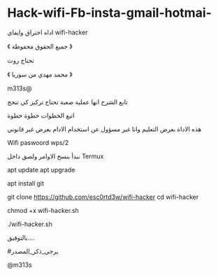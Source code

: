 # Hack-wifi-Fb-insta-gmail-hotmai-

اداه اختراق وايفاي wifi-hacker 

《 جميع الحقوق محفوظة 》

 تحتاج روت 

 《 محمد مهدي من سوريا 》

 m313s@ 

تابع الشرح انها عملية صعبة تحتاج تركيز كي تنحج

اتبع الخطوات خطوة خطوة

هذه الاداة بغرض التعليم وانا غير مسؤول عن استخدام الادام بغرض غير قانوني

Wifi paswoord wps/2 

نبدأ بنسخ الاوامر ولصق داخل Termux

  apt update   apt upgrade

  apt install git  

  git clone https://github.com/esc0rtd3w/wifi-hacker 
  cd wifi-hacker   

  chmod +x wifi-hacker.sh  

  ./wifi-hacker.sh 

 بالتوفيق....

 #يرجى_ذكر_المصدر  

 @m313s

